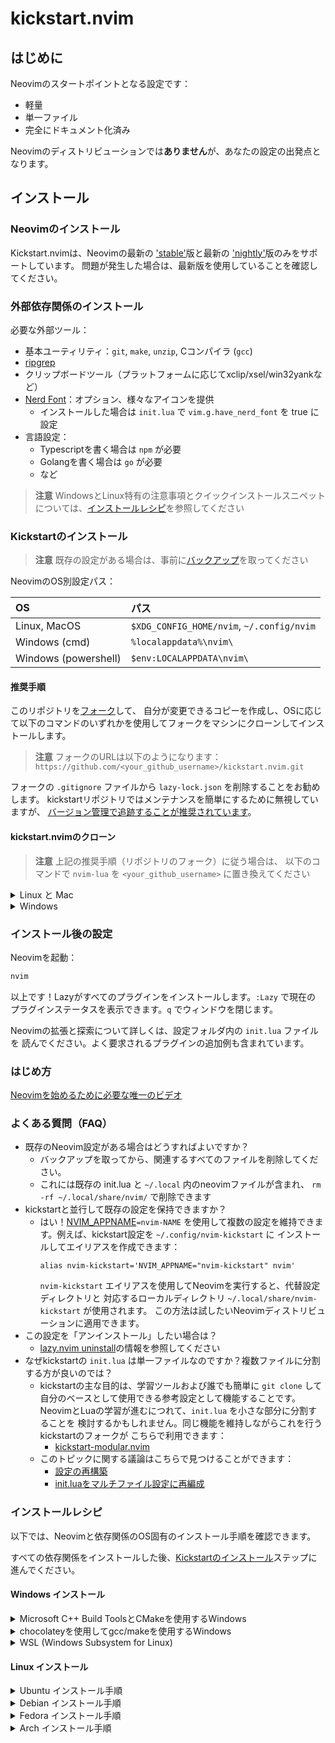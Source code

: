# kickstart.nvim

## はじめに

Neovimのスタートポイントとなる設定です：

* 軽量
* 単一ファイル
* 完全にドキュメント化済み

Neovimのディストリビューションでは**ありません**が、あなたの設定の出発点となります。

## インストール

### Neovimのインストール

Kickstart.nvimは、Neovimの最新の
['stable'](https://github.com/neovim/neovim/releases/tag/stable)版と最新の
['nightly'](https://github.com/neovim/neovim/releases/tag/nightly)版のみをサポートしています。
問題が発生した場合は、最新版を使用していることを確認してください。

### 外部依存関係のインストール

必要な外部ツール：
- 基本ユーティリティ：`git`, `make`, `unzip`, Cコンパイラ (`gcc`)
- [ripgrep](https://github.com/BurntSushi/ripgrep#installation)
- クリップボードツール（プラットフォームに応じてxclip/xsel/win32yankなど）
- [Nerd Font](https://www.nerdfonts.com/)：オプション、様々なアイコンを提供
  - インストールした場合は `init.lua` で `vim.g.have_nerd_font` を true に設定
- 言語設定：
  - Typescriptを書く場合は `npm` が必要
  - Golangを書く場合は `go` が必要
  - など

> **注意**
> WindowsとLinux特有の注意事項とクイックインストールスニペットについては、[インストールレシピ](#Install-Recipes)を参照してください

### Kickstartのインストール

> **注意**
> 既存の設定がある場合は、事前に[バックアップ](#FAQ)を取ってください

NeovimのOS別設定パス：

| OS | パス |
| :- | :--- |
| Linux, MacOS | `$XDG_CONFIG_HOME/nvim`, `~/.config/nvim` |
| Windows (cmd)| `%localappdata%\nvim\` |
| Windows (powershell)| `$env:LOCALAPPDATA\nvim\` |

#### 推奨手順

このリポジトリを[フォーク](https://docs.github.com/en/get-started/quickstart/fork-a-repo)して、
自分が変更できるコピーを作成し、OSに応じて以下のコマンドのいずれかを使用してフォークをマシンにクローンしてインストールします。

> **注意**
> フォークのURLは以下のようになります：
> `https://github.com/<your_github_username>/kickstart.nvim.git`

フォークの `.gitignore` ファイルから `lazy-lock.json` を削除することをお勧めします。
kickstartリポジトリではメンテナンスを簡単にするために無視していますが、
[バージョン管理で追跡することが推奨されています](https://lazy.folke.io/usage/lockfile)。

#### kickstart.nvimのクローン
> **注意**
> 上記の推奨手順（リポジトリのフォーク）に従う場合は、
> 以下のコマンドで `nvim-lua` を `<your_github_username>` に置き換えてください

<details><summary> Linux と Mac </summary>

```sh
git clone https://github.com/nvim-lua/kickstart.nvim.git "${XDG_CONFIG_HOME:-$HOME/.config}"/nvim
```

</details>

<details><summary> Windows </summary>

`cmd.exe` を使用している場合：

```
git clone https://github.com/nvim-lua/kickstart.nvim.git "%localappdata%\nvim"
```

`powershell.exe` を使用している場合：

```
git clone https://github.com/nvim-lua/kickstart.nvim.git "${env:LOCALAPPDATA}\nvim"
```

</details>

### インストール後の設定

Neovimを起動：

```sh
nvim
```

以上です！Lazyがすべてのプラグインをインストールします。`:Lazy` で現在の
プラグインステータスを表示できます。`q` でウィンドウを閉じます。

Neovimの拡張と探索について詳しくは、設定フォルダ内の `init.lua` ファイルを
読んでください。よく要求されるプラグインの追加例も含まれています。


### はじめ方

[Neovimを始めるために必要な唯一のビデオ](https://youtu.be/m8C0Cq9Uv9o)

### よくある質問（FAQ）

* 既存のNeovim設定がある場合はどうすればよいですか？
  * バックアップを取ってから、関連するすべてのファイルを削除してください。
  * これには既存の init.lua と `~/.local` 内のneovimファイルが含まれ、
    `rm -rf ~/.local/share/nvim/` で削除できます
* kickstartと並行して既存の設定を保持できますか？
  * はい！[NVIM_APPNAME](https://neovim.io/doc/user/starting.html#%24NVIM_APPNAME)`=nvim-NAME`
    を使用して複数の設定を維持できます。例えば、kickstart設定を `~/.config/nvim-kickstart` に
    インストールしてエイリアスを作成できます：
    ```
    alias nvim-kickstart='NVIM_APPNAME="nvim-kickstart" nvim'
    ```
    `nvim-kickstart` エイリアスを使用してNeovimを実行すると、代替設定ディレクトリと
    対応するローカルディレクトリ `~/.local/share/nvim-kickstart` が使用されます。
    この方法は試したいNeovimディストリビューションに適用できます。
* この設定を「アンインストール」したい場合は？
  * [lazy.nvim uninstall](https://github.com/folke/lazy.nvim#-uninstalling)の情報を参照してください
* なぜkickstartの `init.lua` は単一ファイルなのですか？複数ファイルに分割する方が良いのでは？
  * kickstartの主な目的は、学習ツールおよび誰でも簡単に `git clone` して
    自分のベースとして使用できる参考設定として機能することです。
    NeovimとLuaの学習が進むにつれて、`init.lua` を小さな部分に分割することを
    検討するかもしれません。同じ機能を維持しながらこれを行うkickstartのフォークが
    こちらで利用できます：
    * [kickstart-modular.nvim](https://github.com/dam9000/kickstart-modular.nvim)
  * このトピックに関する議論はこちらで見つけることができます：
    * [設定の再構築](https://github.com/nvim-lua/kickstart.nvim/issues/218)
    * [init.luaをマルチファイル設定に再編成](https://github.com/nvim-lua/kickstart.nvim/pull/473)

### インストールレシピ

以下では、Neovimと依存関係のOS固有のインストール手順を確認できます。

すべての依存関係をインストールした後、[Kickstartのインストール](#Install-Kickstart)ステップに進んでください。

#### Windows インストール

<details><summary>Microsoft C++ Build ToolsとCMakeを使用するWindows</summary>
インストールにはビルドツールのインストールと `telescope-fzf-native` の実行コマンドの更新が必要な場合があります

詳細については `telescope-fzf-native` のドキュメント[こちら](https://github.com/nvim-telescope/telescope-fzf-native.nvim#installation)を参照してください

これには以下が必要です：

- WindowsにCMakeとMicrosoft C++ Build Toolsをインストール

```lua
{'nvim-telescope/telescope-fzf-native.nvim', build = 'cmake -S. -Bbuild -DCMAKE_BUILD_TYPE=Release && cmake --build build --config Release && cmake --install build --prefix build' }
```
</details>
<details><summary>chocolateyを使用してgcc/makeを使用するWindows</summary>
または、設定の変更を必要としないgccとmakeをインストールできます。
最も簡単な方法はchocoを使用することです：

1. [chocolatey](https://chocolatey.org/install)をインストール
   ページの指示に従うかwingetを使用し、
   **管理者として**cmdで実行：
```
winget install --accept-source-agreements chocolatey.chocolatey
```

2. chocoを使用してすべての要件をインストール。前のcmdを終了し、
   chocoのパスが設定されるように新しいものを開き、**管理者として**cmdで実行：
```
choco install -y neovim git ripgrep wget fd unzip gzip mingw make
```
</details>
<details><summary>WSL (Windows Subsystem for Linux)</summary>

```
wsl --install
wsl
sudo add-apt-repository ppa:neovim-ppa/unstable -y
sudo apt update
sudo apt install make gcc ripgrep unzip git xclip neovim
```
</details>

#### Linux インストール
<details><summary>Ubuntu インストール手順</summary>

```
sudo add-apt-repository ppa:neovim-ppa/unstable -y
sudo apt update
sudo apt install make gcc ripgrep unzip git xclip neovim
```
</details>
<details><summary>Debian インストール手順</summary>

```
sudo apt update
sudo apt install make gcc ripgrep unzip git xclip curl

# nvimをインストール
curl -LO https://github.com/neovim/neovim/releases/latest/download/nvim-linux64.tar.gz
sudo rm -rf /opt/nvim-linux64
sudo mkdir -p /opt/nvim-linux64
sudo chmod a+rX /opt/nvim-linux64
sudo tar -C /opt -xzf nvim-linux64.tar.gz

# /usr/local/binで利用可能にする（ディストリビューションは/usr/binにインストール）
sudo ln -sf /opt/nvim-linux64/bin/nvim /usr/local/bin/
```
</details>
<details><summary>Fedora インストール手順</summary>

```
sudo dnf install -y gcc make git ripgrep fd-find unzip neovim
```
</details>

<details><summary>Arch インストール手順</summary>

```
sudo pacman -S --noconfirm --needed gcc make git ripgrep fd unzip neovim
```
</details>

